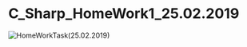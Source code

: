 # C_Sharp_HomeWork1_25.02.2019
![HomeWorkTask(25.02.2019)](https://github.com/AnnaKuzina/C_Sharp_HomeWork1_25.02.2019/blob/master/HomeWorkTask(25.02.2019).PNG)
